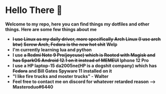 #  Hello There 👋

**Welcome to my repo, here you can find things my dotfiles and other things. Here are some few things about me**

- **~~I use Linux as my daily driver, more specifically Arch Linux (I use arch btw)~~ ~~Screw Arch, Fedora is the new hot shit~~ Welp**
- **I'm currently learning lua and python**
- **I use ~~a Redmi Note 9 Pro(joyeuse) which is Rooted with Magisk and has SparkOS Android 12.1 on it instead of MEMEUI~~ Iphone 12 Pro**
- **I use a HP laptop-15 da2005ne(HP is a dogshit company) which has ~~Fedora~~ and Bill Gates Spyware 11 installed on it**
- **"I like fire trucks and moster trucks" - Walter**
- **Feel free to contact me on discord for whatever retarded reason --> Masteroduo#6440**
